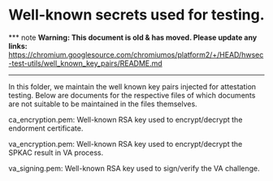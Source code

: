 # Well-known secrets used for testing.

*** note
**Warning: This document is old & has moved.  Please update any links:**<br>
https://chromium.googlesource.com/chromiumos/platform2/+/HEAD/hwsec-test-utils/well_known_key_pairs/README.md
***

In this folder, we maintain the well known key pairs injected for attestation
testing. Below are documents for the respective files of which documents are not
suitable to be maintained in the files themselves.

ca_encryption.pem: Well-known RSA key used to encrypt/decrypt the endorment
certificate.

va_encryption.pem: Well-known RSA key used to encrypt/decrypt the SPKAC result
in VA process.

va_signing.pem: Well-known RSA key used to sign/verify the VA challenge.
